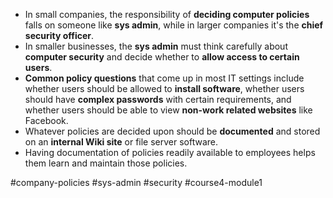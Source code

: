 -   In small companies, the responsibility of **deciding computer policies** falls on someone like **sys admin**, while in larger companies it's the **chief security officer**.
-   In smaller businesses, the **sys admin** must think carefully about **computer security** and decide whether to **allow access to certain users**.
-   **Common policy questions** that come up in most IT settings include whether users should be allowed to **install software**, whether users should have **complex passwords** with certain requirements, and whether users should be able to view **non-work related websites** like Facebook.
-   Whatever policies are decided upon should be **documented** and stored on an **internal Wiki site** or file server software.
-   Having documentation of policies readily available to employees helps them learn and maintain those policies.

#company-policies #sys-admin #security #course4-module1 